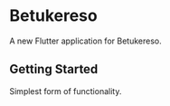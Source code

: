 # Betukereso

A new Flutter application for Betukereso.

## Getting Started

Simplest form of functionality.